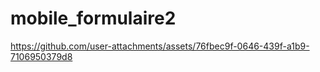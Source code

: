 # mobile_formulaire2

<!-- Uploading "ScreenRec_2025-03-04 23-52-02.mp4"... -->
https://github.com/user-attachments/assets/76fbec9f-0646-439f-a1b9-7106950379d8
